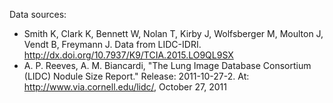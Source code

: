 Data sources:
* Smith K, Clark K, Bennett W, Nolan T, Kirby J, Wolfsberger M, Moulton J,
  Vendt B, Freymann J. Data from LIDC-IDRI.
  http://dx.doi.org/10.7937/K9/TCIA.2015.LO9QL9SX
* A. P. Reeves, A. M. Biancardi, "The Lung Image Database Consortium (LIDC)
  Nodule Size Report." Release: 2011-10-27-2. At:
  http://www.via.cornell.edu/lidc/, October 27, 2011
